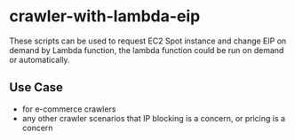 # crawler-with-lambda-eip

These scripts can be used to request EC2 Spot instance and change EIP on demand by Lambda function, the lambda function could be run on demand or automatically.

## Use Case
- for e-commerce crawlers
- any other crawler scenarios that IP blocking is a concern, or pricing is a concern
